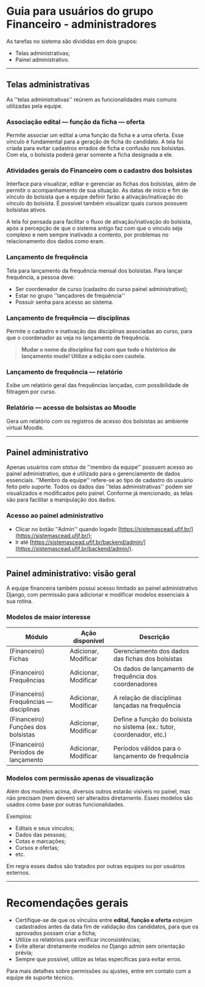 # Guia para usuários do grupo **Financeiro - administradores**

As tarefas no sistema são divididas em dois grupos:
- Telas administrativas;
- Painel administrativo.

---

## Telas administrativas

As ''telas administrativas'' reúnem as funcionalidades mais comuns utilizadas pela equipe.

### Associação edital — função da ficha — oferta

Permite associar um edital a uma função da ficha e a uma oferta. Esse vínculo é fundamental para a geração de ficha do candidato. A tela foi criada para evitar cadastros errados de ficha e confusão nos bolsistas. Com ela, o bolsista poderá gerar somente a ficha designada a ele.


### Atividades gerais do Financeiro com o cadastro dos bolsistas

Interface para visualizar, editar e gerenciar as fichas dos bolsistas, além de permitir o acompanhamento de sua situação. As datas de início e fim de vínculo do bolsista que a equipe definir farão a ativação/inativação do vínculo do bolsista. É possível também visualizar quais cursos possuem bolsistas ativos.

A tela foi pensada para facilitar o fluxo de ativação/inativação do bolsista, após a percepção de que o sistema antigo faz com que o vínculo seja complexo e nem sempre inativado a contento, por problemas no relacionamento dos dados como eram.


### Lançamento de frequência

Tela para lançamento da frequência mensal dos bolsistas. Para lançar frequência, a pessoa deve:

- Ser coordenador de curso (cadastro do curso painel administrativo);
- Estar no grupo ''lançadores de frequência''
- Possuir senha para acesso ao sistema.


### Lançamento de frequência — disciplinas

Permite o cadastro e inativação das disciplinas associadas ao curso, para que o coordenador as veja no lançamento de frequência.

> **Mudar o nome da disciplina faz com que todo o histórico de lançamento mude! Utilize a edição com cautela.**


### Lançamento de frequência — relatório

Exibe um relatório geral das frequências lançadas, com possibilidade de filtragem por curso.


### Relatório — acesso de bolsistas ao Moodle

Gera um relatório com os registros de acesso dos bolsistas ao ambiente virtual Moodle.

---

## Painel administrativo
Apenas usuários com _status_ de ''membro da equipe'' possuem acesso ao painel administrativo, que é utilizado para o gerenciamento de dados essenciais. ''Membro da equipe'' refere-se ao tipo de cadastro do usuário feito pelo suporte. Todos os dados das ''telas administrativas'' podem ser visualizados e modificados pelo painel. Conforme já mencionado, as telas são para facilitar a manipulação dos dados.


### Acesso ao painel administrativo

- Clicar no botão ''Admin'' quando logado [https://sistemascead.ufjf.br/](https://sistemascead.ufjf.br/);
- Ir até [https://sistemascead.ufjf.br/backend/admin/](https://sistemascead.ufjf.br/backend/admin/).

---

## Painel administrativo: visão geral

A equipe financeira também possui acesso limitado ao painel administrativo Django, com permissão para adicionar e modificar modelos essenciais à sua rotina.


### Modelos de maior interesse

| Módulo                                     | Ação disponível      | Descrição                                                                 |
|--------------------------------------------|----------------------|---------------------------------------------------------------------------|
| (Financeiro) Fichas                        | Adicionar, Modificar | Gerenciamento dos dados das fichas dos bolsistas                          |
| (Financeiro) Frequências                   | Adicionar, Modificar | Os dados de lançamento de frequência dos coordenadores                    |
| (Financeiro) Frequências — disciplinas     | Adicionar, Modificar | A relação de disciplinas lançadas na frequência                           |
| (Financeiro) Funções dos bolsistas         | Adicionar, Modificar | Define a função do bolsista no sistema (ex.: tutor, coordenador, etc.)    |
| (Financeiro) Períodos de lançamento        | Adicionar, Modificar | Períodos válidos para o lançamento de frequência                          |


### Modelos com permissão apenas de visualização

Além dos modelos acima, diversos outros estarão visíveis no painel, mas não precisam (nem devem) ser alterados diretamente. Esses modelos são usados como base por outras funcionalidades.

Exemplos:

- Editais e seus vínculos;
- Dados das pessoas;
- Cotas e marcações; 
- Cursos e ofertas;
- etc.

Em regra esses dados são tratados por outras equipes ou por usuários externos.

---

# Recomendações gerais

- Certifique-se de que os vínculos entre **edital, função e oferta** estejam cadastrados antes da data fim de validação dos candidatos, para que os aprovados possam criar a ficha;
- Utilize os relatórios para verificar inconsistências;
- Evite alterar diretamente modelos no Django admin sem orientação prévia;
- Sempre que possível, utilize as telas específicas para evitar erros.


Para mais detalhes sobre permissões ou ajustes, entre em contato com a equipe de suporte técnico.
